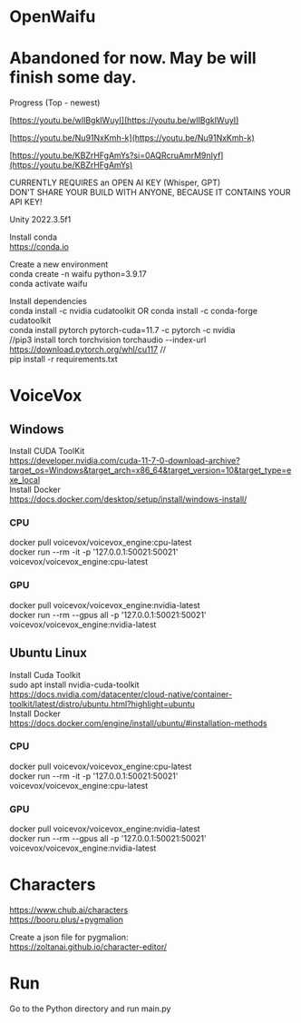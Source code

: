 # OpenWaifu

# Abandoned for now. May be will finish some day.

Progress (Top - newest)

[https://youtu.be/wlIBgkIWuyI](https://youtu.be/wlIBgkIWuyI)  

[https://youtu.be/Nu91NxKmh-k](https://youtu.be/Nu91NxKmh-k)  

[https://youtu.be/KBZrHFgAmYs?si=0AQRcruAmrM9nIyf](https://youtu.be/KBZrHFgAmYs)  

CURRENTLY REQUIRES an OPEN AI KEY (Whisper, GPT)  
DON'T SHARE YOUR BUILD WITH ANYONE, BECAUSE IT CONTAINS YOUR API KEY!  

Unity 2022.3.5f1

Install conda  
https://conda.io

Create a new environment  
conda create -n waifu python=3.9.17  
conda activate waifu  

Install dependencies  
conda install -c nvidia cudatoolkit OR conda install -c conda-forge cudatoolkit  
conda install pytorch pytorch-cuda=11.7 -c pytorch -c nvidia  
//pip3 install torch torchvision torchaudio --index-url https://download.pytorch.org/whl/cu117 //   
pip install -r requirements.txt

# VoiceVox 

## Windows
Install CUDA ToolKit  
https://developer.nvidia.com/cuda-11-7-0-download-archive?target_os=Windows&target_arch=x86_64&target_version=10&target_type=exe_local  
Install Docker  
https://docs.docker.com/desktop/setup/install/windows-install/  


### CPU
docker pull voicevox/voicevox_engine:cpu-latest  
docker run --rm -it -p '127.0.0.1:50021:50021' voicevox/voicevox_engine:cpu-latest  

### GPU
docker pull voicevox/voicevox_engine:nvidia-latest  
docker run --rm --gpus all -p '127.0.0.1:50021:50021' voicevox/voicevox_engine:nvidia-latest

## Ubuntu Linux  
Install Cuda Toolkit  
sudo apt install nvidia-cuda-toolkit  
https://docs.nvidia.com/datacenter/cloud-native/container-toolkit/latest/distro/ubuntu.html?highlight=ubuntu  
Install Docker  
https://docs.docker.com/engine/install/ubuntu/#installation-methods  

### CPU
docker pull voicevox/voicevox_engine:cpu-latest  
docker run --rm -it -p '127.0.0.1:50021:50021' voicevox/voicevox_engine:cpu-latest  

### GPU
docker pull voicevox/voicevox_engine:nvidia-latest  
docker run --rm --gpus all -p '127.0.0.1:50021:50021' voicevox/voicevox_engine:nvidia-latest


# Characters  
https://www.chub.ai/characters  
https://booru.plus/+pygmalion  

Create a json file for pygmalion:  
https://zoltanai.github.io/character-editor/

# Run
Go to the Python directory and run main.py
